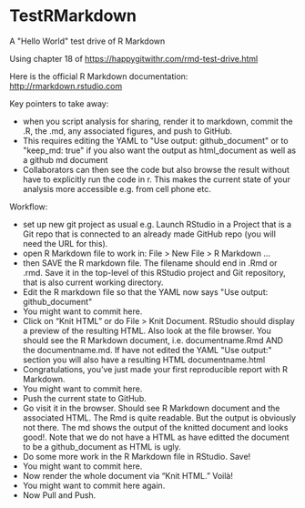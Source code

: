# TestRMarkdown
A "Hello World" test drive of R Markdown


Using chapter 18 of https://happygitwithr.com/rmd-test-drive.html

Here is the official R Markdown documentation: http://rmarkdown.rstudio.com


Key pointers to take away:
- when you script analysis for sharing, render it to markdown, commit the .R, the .md, any associated figures, and push to GitHub. 
- This requires editing the YAML to "Use output: github_document" or to "keep_md: true" if you also want the output as html_document as well as a github md document
- Collaborators can then see the code but also browse the result without have to explicitly run the code in r. This makes the current state of your analysis more accessible e.g. from cell phone etc.


Workflow:
- set up new git project as usual e.g. Launch RStudio in a Project that is a Git repo that is connected to an already made GitHub repo (you will need the URL for this).
- open R Markdown file to work in: File > New File > R Markdown …
- then SAVE the R markdown file. The filename should end in .Rmd or .rmd. Save it in the top-level of this RStudio project and Git repository, that is also current working directory.
- Edit the R markdown file so that the YAML now says "Use output: github_document"
- You might want to commit here.
- Click on “Knit HTML” or do File > Knit Document. RStudio should display a preview of the resulting HTML. Also look at the file browser. You should see the R Markdown document, i.e. documentname.Rmd AND the documentname.md. If have not edited the YAML "Use output:" section you will also have a resulting HTML documentname.html 
- Congratulations, you’ve just made your first reproducible report with R Markdown.
- You might want to commit here.
- Push the current state to GitHub.
- Go visit it in the browser. Should see R Markdown document and the associated HTML. The Rmd is quite readable. But the output is obviously not there. The md shows the output of the knitted document and looks good!. Note that we do not have a HTML as have editted the document to be a github_document as HTML is ugly.
- Do some more work in the R Markdown file in RStudio. Save!
- You might want to commit here.
- Now render the whole document via “Knit HTML.” Voilà!
- You might want to commit here again.
- Now Pull and Push.
